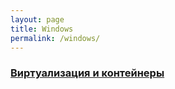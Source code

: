 ```yaml
---
layout: page
title: Windows
permalink: /windows/
---
```



### [Виртуализация и контейнеры](/windows/virtual/)
